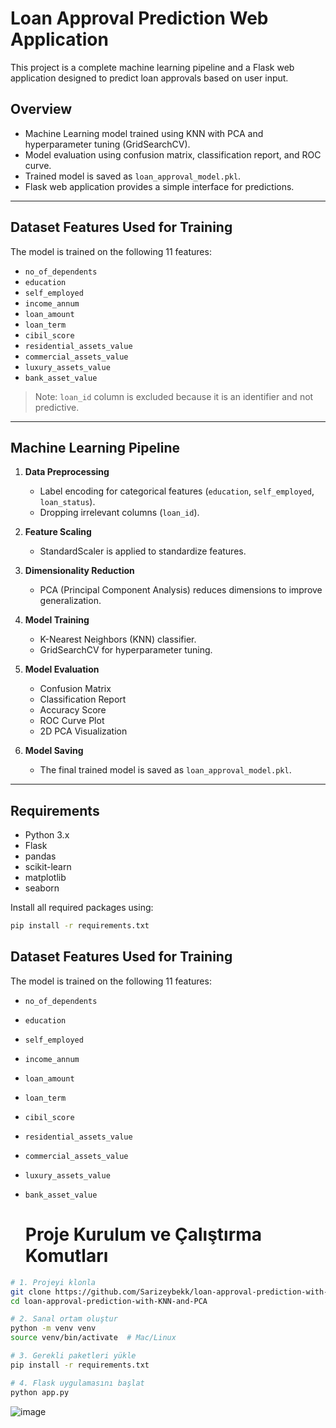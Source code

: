# Loan Approval Prediction Web Application

This project is a complete machine learning pipeline and a Flask web application designed to predict loan approvals based on user input.

## Overview

- Machine Learning model trained using KNN with PCA and hyperparameter tuning (GridSearchCV).
- Model evaluation using confusion matrix, classification report, and ROC curve.
- Trained model is saved as `loan_approval_model.pkl`.
- Flask web application provides a simple interface for predictions.

---

## Dataset Features Used for Training

The model is trained on the following 11 features:

- `no_of_dependents`
- `education`
- `self_employed`
- `income_annum`
- `loan_amount`
- `loan_term`
- `cibil_score`
- `residential_assets_value`
- `commercial_assets_value`
- `luxury_assets_value`
- `bank_asset_value`

> Note: `loan_id` column is excluded because it is an identifier and not predictive.

---

## Machine Learning Pipeline

1. **Data Preprocessing**
   - Label encoding for categorical features (`education`, `self_employed`, `loan_status`).
   - Dropping irrelevant columns (`loan_id`).

2. **Feature Scaling**
   - StandardScaler is applied to standardize features.

3. **Dimensionality Reduction**
   - PCA (Principal Component Analysis) reduces dimensions to improve generalization.

4. **Model Training**
   - K-Nearest Neighbors (KNN) classifier.
   - GridSearchCV for hyperparameter tuning.

5. **Model Evaluation**
   - Confusion Matrix
   - Classification Report
   - Accuracy Score
   - ROC Curve Plot
   - 2D PCA Visualization

6. **Model Saving**
   - The final trained model is saved as `loan_approval_model.pkl`.

---

## Requirements

- Python 3.x
- Flask
- pandas
- scikit-learn
- matplotlib
- seaborn

Install all required packages using:

```bash
pip install -r requirements.txt
```
## Dataset Features Used for Training

The model is trained on the following 11 features:

- `no_of_dependents`
- `education`
- `self_employed`
- `income_annum`
- `loan_amount`
- `loan_term`
- `cibil_score`
- `residential_assets_value`
- `commercial_assets_value`
- `luxury_assets_value`
- `bank_asset_value`

   # Proje Kurulum ve Çalıştırma Komutları

```bash
# 1. Projeyi klonla
git clone https://github.com/Sarizeybekk/loan-approval-prediction-with-KNN-and-PCA.git
cd loan-approval-prediction-with-KNN-and-PCA

# 2. Sanal ortam oluştur 
python -m venv venv
source venv/bin/activate  # Mac/Linux

# 3. Gerekli paketleri yükle
pip install -r requirements.txt

# 4. Flask uygulamasını başlat
python app.py

```
![image](https://github.com/user-attachments/assets/a7d00c12-f220-48f5-b66f-6e9a183c2c49)
